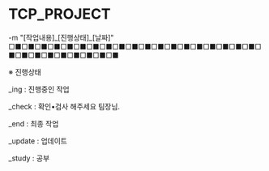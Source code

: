# TCP_PROJECT
-m "[작업내용]\_[진행상태]\_[날짜]"
<br/>
□■□■□■□■□■□■□■□■□■□■□■□■□■□■□■□■□■□■□■□■□■□■□■□■□■□■□■□■

※ 진행상태

_ing    : 진행중인 작업

_check  : 확인•검사 해주세요 팀장님.

_end    : 최종 작업

_update : 업데이트

_study  : 공부